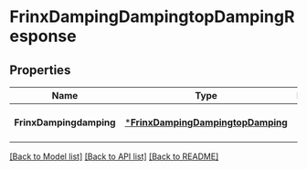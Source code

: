 # FrinxDampingDampingtopDampingResponse

## Properties
Name | Type | Description | Notes
------------ | ------------- | ------------- | -------------
**FrinxDampingdamping** | [***FrinxDampingDampingtopDamping**](frinx.damping.dampingtop.Damping.md) |  | [optional] [default to null]

[[Back to Model list]](../README.md#documentation-for-models) [[Back to API list]](../README.md#documentation-for-api-endpoints) [[Back to README]](../README.md)



